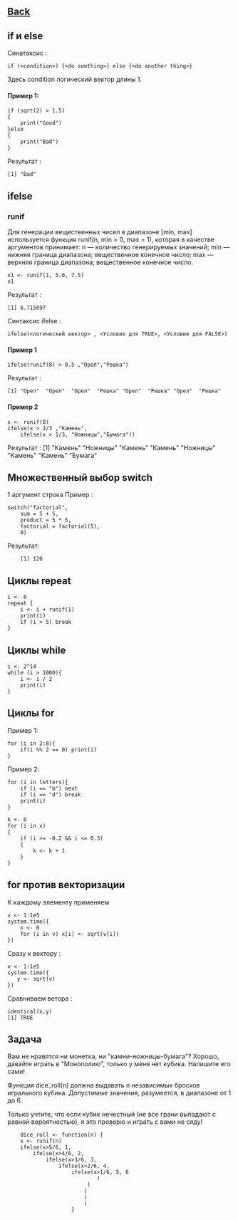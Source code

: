 ## [Back](https://github.com/ifanzilka/Statistic_for_R/blob/main/Module%201:%20basic%20structures%20and%20concepts/readme.md)

## if и  else
Синатаксис :

    if (<condition>) {<do somthing>} else {<do another thing>}

Здесь condition  логический вектор длины 1.
#### Пример 1:
    if (sqrt(2) > 1.5)
    {
        print("Good")
    }else
    {
        print("Bad")
    }
Результат :
    
    [1] "Bad"
## ifelse
### runif
Для генерации вещественных чисел в диапазоне [min, max] используется функция runif(n, min = 0, max = 1), которая в качестве аргументов принимает:
n — количество генерируемых значений;
min — нижняя граница диапазона; вещественное конечное число;
max — верхняя граница диапазона; вещественное конечное число.
    
    x1 <- runif(1, 5.0, 7.5)
    x1
Результат :    
    
    [1] 6.715697

Cинтаксис ifelse :
    
    ifelse(<логический вектор> , <Условие для TRUE>, <Условие для FALSE>)

#### Пример 1

    ifelse(runif(8) > 0.5 ,"Орел","Решка")

Результат :
    
    [1] "Орел"  "Орел"  "Орел"  "Решка" "Орел"  "Решка" "Орел"  "Решка"
    
#### Пример 2
    
    x <- runif(8)
    ifelse(x > 2/3 ,"Камень",
        ifelse(x > 1/3, "Ножницы","Бумага"))
Результат :
    [1] "Камень"  "Ножницы" "Камень"  "Камень"  "Ножницы" "Камень"  "Камень"  "Бумага" 
## Множественный выбор switch
1  аргумент строка 
Пример :

    switch("factorial",
        sum = 5 + 5,
        product = 5 * 5,
        factorial = factorial(5),
        0)
 Результат:
        
        [1] 120
## Циклы repeat
    
    i <- 0
    repeat {
        i <- i + runif(1)
        print(i)
        if (i > 5) break
    }
## Циклы while
    
    i <- 2^14
    while (i > 1000){
        i <- i / 2
        print(i)
    }
## Циклы for

Пример 1:
    
    for (i in 2:8){
        if(i %% 2 == 0) print(i)
    }
Пример 2:

    for (i in letters){
        if (i == "b") next
        if (i == "d") break
        print(i)
    }

    k <- 0
    for (i in x)
    {
        if (i >= -0.2 && i <= 0.3)
        {
            k <- k + 1
        }
    }

## for против векторизации 
К каждому элементу применяем
    
    v <- 1:1e5
    system.time({
        x <- 0
        for (i in v) x[i] <- sqrt(v[i])        
    })

Сразу к вектору :

    v <- 1:1e5
    system.time({
       y <- sqrt(v)        
    })

Сравниваем ветора :

    identical(x,y)
    [1] TRUE

##  Задача 
Вам не нравятся ни монетка, ни "камни-ножницы-бумага"? Хорошо, давайте играть в "Монополию", только у меня нет кубика. Напишите его сами!

Функция dice_roll(n) должна выдавать n независимых бросков игрального кубика. Допустимые значения, разумеется, в диапазоне от 1 до 6.

Только учтите, что если кубик нечестный (не все грани выпадают с равной вероятностью), я это проверю и играть с вами не сяду!

        dice_roll <- function(n) {
        x <- runif(n)
        ifelse(x>5/6, 1, 
            ifelse(x>4/6, 2, 
                ifelse(x>3/6, 3,
                    ifelse(x>2/6, 4,
                        ifelse(x>1/6, 5, 6
                                )       
                             )
                            )  
                            )
                            )  
                        }
